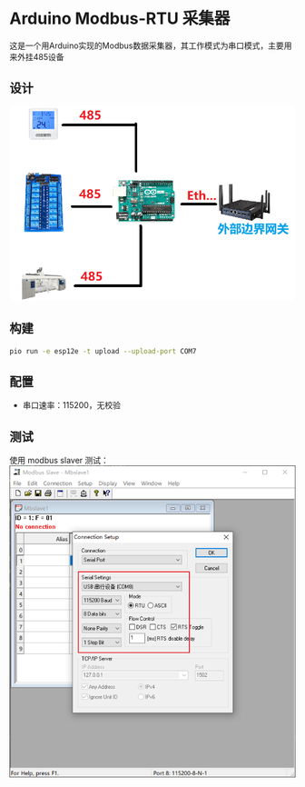 # Arduino Modbus-RTU 采集器
这是一个用Arduino实现的Modbus数据采集器，其工作模式为串口模式，主要用来外挂485设备
## 设计
<img src="./1.png">

## 构建
```sh
pio run -e esp12e -t upload --upload-port COM7
```
## 配置
- 串口速率：115200，无校验

## 测试
使用 modbus slaver 测试：
<img src="./2.png">

